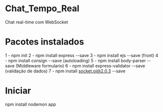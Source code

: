 # Chat_Tempo_Real
Chat real-time com WebSocket


# Pacotes instalados

1 - npm init
2 - npm install express --save
3 - npm install ejs --save (front)
4 - npm install consign --save (autoloading)
5 - npm install body-parser --save (Middleware formulario)
6 - npm install express-validator --save (validação de dados)
7 - npm install socket.oi@2.0.3 --save

# Iniciar

npm install
nodemon app
